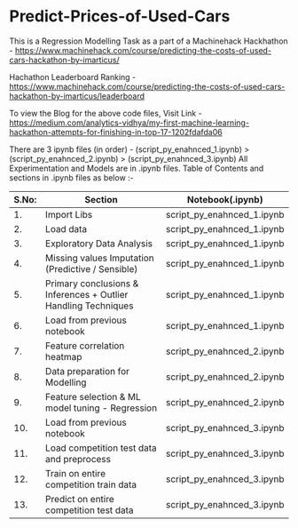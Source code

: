 # Predict-Prices-of-Used-Cars
This is a Regression Modelling Task as a part of a Machinehack Hackhathon - https://www.machinehack.com/course/predicting-the-costs-of-used-cars-hackathon-by-imarticus/

Hachathon Leaderboard Ranking - https://www.machinehack.com/course/predicting-the-costs-of-used-cars-hackathon-by-imarticus/leaderboard

To view the Blog for the above code files, Visit Link - https://medium.com/analytics-vidhya/my-first-machine-learning-hackathon-attempts-for-finishing-in-top-17-1202fdafda06

There are 3 ipynb files (in order) - (script_py_enahnced_1.ipynb) > (script_py_enahnced_2.ipynb) > (script_py_enahnced_3.ipynb) 
All Experimentation and Models are in .ipynb files. Table of Contents and sections in .ipynb files as below :-

| S.No: | Section  | Notebook(.ipynb) |
| ----  | --------- | ------------- |
| 1.    | Import Libs|  script_py_enahnced_1.ipynb |
| 2.    | Load data|  script_py_enahnced_1.ipynb |
| 3.    | Exploratory Data Analysis|  script_py_enahnced_1.ipynb |
| 4.    | Missing values Imputation (Predictive / Sensible)|  script_py_enahnced_1.ipynb |
| 5.    | Primary conclusions & Inferences + Outlier Handling Techniques|  script_py_enahnced_1.ipynb |
| 6.    | Load from previous notebook|  script_py_enahnced_1.ipynb |
| 7.    | Feature correlation heatmap|  script_py_enahnced_2.ipynb |
| 8.    | Data preparation for Modelling|  script_py_enahnced_2.ipynb |
| 9.    | Feature selection & ML model tuning - Regression|  script_py_enahnced_2.ipynb |
| 10.    | Load from previous notebook|  script_py_enahnced_3.ipynb |
| 11.    | Load competition test data and preprocess|  script_py_enahnced_3.ipynb |
| 12.    | Train on entire competition train data|  script_py_enahnced_3.ipynb |
| 13.    | Predict on entire competition test data|  script_py_enahnced_3.ipynb |


